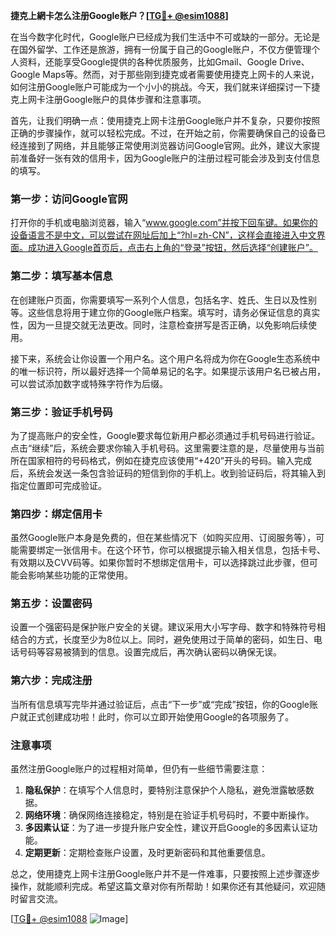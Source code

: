 **捷克上網卡怎么注册Google账户？[[TG💪+ @esim1088](https://t.me/s/esim1088)]**

在当今数字化时代，Google账户已经成为我们生活中不可或缺的一部分。无论是在国外留学、工作还是旅游，拥有一份属于自己的Google账户，不仅方便管理个人资料，还能享受Google提供的各种优质服务，比如Gmail、Google Drive、Google Maps等。然而，对于那些刚到捷克或者需要使用捷克上网卡的人来说，如何注册Google账户可能成为一个小小的挑战。今天，我们就来详细探讨一下捷克上网卡注册Google账户的具体步骤和注意事项。

首先，让我们明确一点：使用捷克上网卡注册Google账户并不复杂，只要你按照正确的步骤操作，就可以轻松完成。不过，在开始之前，你需要确保自己的设备已经连接到了网络，并且能够正常使用浏览器访问Google官网。此外，建议大家提前准备好一张有效的信用卡，因为Google账户的注册过程可能会涉及到支付信息的填写。

### 第一步：访问Google官网

打开你的手机或电脑浏览器，输入“www.google.com”并按下回车键。如果你的设备语言不是中文，可以尝试在网址后加上“?hl=zh-CN”，这样会直接进入中文界面。成功进入Google首页后，点击右上角的“登录”按钮，然后选择“创建账户”。

### 第二步：填写基本信息

在创建账户页面，你需要填写一系列个人信息，包括名字、姓氏、生日以及性别等。这些信息将用于建立你的Google账户档案。填写时，请务必保证信息的真实性，因为一旦提交就无法更改。同时，注意检查拼写是否正确，以免影响后续使用。

接下来，系统会让你设置一个用户名。这个用户名将成为你在Google生态系统中的唯一标识符，所以最好选择一个简单易记的名字。如果提示该用户名已被占用，可以尝试添加数字或特殊字符作为后缀。

### 第三步：验证手机号码

为了提高账户的安全性，Google要求每位新用户都必须通过手机号码进行验证。点击“继续”后，系统会要求你输入手机号码。这里需要注意的是，尽量使用与当前所在国家相符的号码格式，例如在捷克应该使用“+420”开头的号码。输入完成后，系统会发送一条包含验证码的短信到你的手机上。收到验证码后，将其输入到指定位置即可完成验证。

### 第四步：绑定信用卡

虽然Google账户本身是免费的，但在某些情况下（如购买应用、订阅服务等），可能需要绑定一张信用卡。在这个环节，你可以根据提示输入相关信息，包括卡号、有效期以及CVV码等。如果你暂时不想绑定信用卡，可以选择跳过此步骤，但可能会影响某些功能的正常使用。

### 第五步：设置密码

设置一个强密码是保护账户安全的关键。建议采用大小写字母、数字和特殊符号相结合的方式，长度至少为8位以上。同时，避免使用过于简单的密码，如生日、电话号码等容易被猜到的信息。设置完成后，再次确认密码以确保无误。

### 第六步：完成注册

当所有信息填写完毕并通过验证后，点击“下一步”或“完成”按钮，你的Google账户就正式创建成功啦！此时，你可以立即开始使用Google的各项服务了。

### 注意事项

虽然注册Google账户的过程相对简单，但仍有一些细节需要注意：

1. **隐私保护**：在填写个人信息时，要特别注意保护个人隐私，避免泄露敏感数据。
2. **网络环境**：确保网络连接稳定，特别是在验证手机号码时，不要中断操作。
3. **多因素认证**：为了进一步提升账户安全性，建议开启Google的多因素认证功能。
4. **定期更新**：定期检查账户设置，及时更新密码和其他重要信息。

总之，使用捷克上网卡注册Google账户并不是一件难事，只要按照上述步骤逐步操作，就能顺利完成。希望这篇文章对你有所帮助！如果你还有其他疑问，欢迎随时留言交流。

[[TG💪+ @esim1088](https://t.me/s/esim1088) ![Image](https://i.postimg.cc/4NQfJmqS/Snipaste-2025-05-13-00-14-12.png)]
